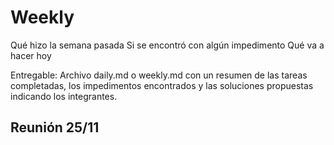 # Weekly

Qué hizo la semana pasada
Si se encontró con algún impedimento
Qué va a hacer hoy

Entregable: Archivo daily.md o weekly.md con un resumen de las tareas completadas, los impedimentos encontrados y las soluciones propuestas indicando los integrantes.

## Reunión 25/11

